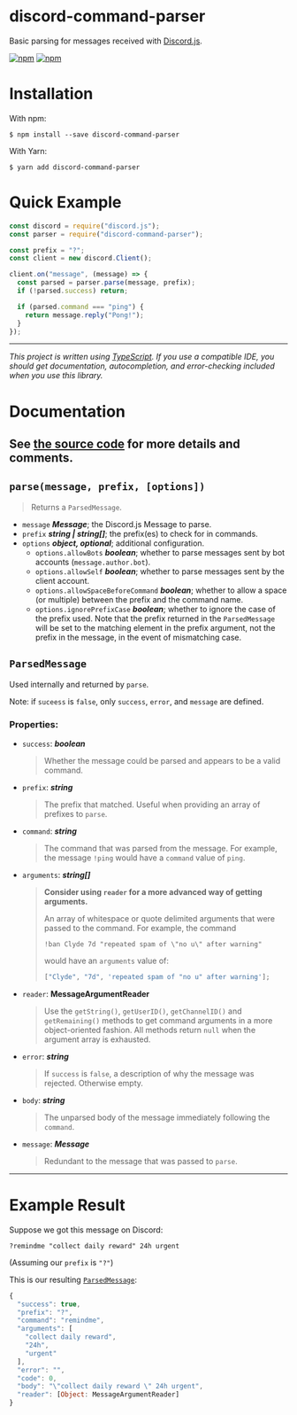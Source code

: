 # discord-command-parser

Basic parsing for messages received with [Discord.js](https://github.com/discordjs/discord.js).

[![npm](https://img.shields.io/npm/dt/discord-command-parser.svg?style=for-the-badge)](https://npmjs.com/package/discord-command-parser)
[![npm](https://img.shields.io/npm/v/discord-command-parser.svg?style=for-the-badge)](https://npmjs.com/package/discord-command-parser)

# Installation

With npm:

```shell
$ npm install --save discord-command-parser
```

With Yarn:

```shell
$ yarn add discord-command-parser
```

# Quick Example

```js
const discord = require("discord.js");
const parser = require("discord-command-parser");

const prefix = "?";
const client = new discord.Client();

client.on("message", (message) => {
  const parsed = parser.parse(message, prefix);
  if (!parsed.success) return;

  if (parsed.command === "ping") {
    return message.reply("Pong!");
  }
});
```

---

_This project is written using [TypeScript](http://typescriptlang.org/). If you use a compatible
IDE, you should get documentation, autocompletion, and error-checking included when you use this
library._

# Documentation

## **See [the source code](src/index.ts) for more details and comments.**

## `parse(message, prefix, [options])`

> Returns a `ParsedMessage`.

- `message` **_Message_**; the Discord.js Message to parse.
- `prefix` **_string | string[]_**; the prefix(es) to check for in commands.
- `options` **_object, optional_**; additional configuration.
  - `options.allowBots` **_boolean_**; whether to parse messages sent by bot accounts (`message.author.bot`).
  - `options.allowSelf` **_boolean_**; whether to parse messages sent by the client account.
  - `options.allowSpaceBeforeCommand` **_boolean_**; whether to allow a space (or multiple) between the prefix and the command name.
  - `options.ignorePrefixCase` **_boolean_**; whether to ignore the case of the prefix used. Note that the prefix returned in the `ParsedMessage` will be set to the matching element in the prefix argument, not the prefix in the message, in the event of mismatching case.

## `ParsedMessage`

Used internally and returned by `parse`.

Note: if `suceess` is `false`, only `success`, `error`, and `message` are defined.

### Properties:

- `success`: **_boolean_**
  > Whether the message could be parsed and appears to be a valid command.
- `prefix`: **_string_**
  > The prefix that matched. Useful when providing an array of prefixes to `parse`.
- `command`: **_string_**
  > The command that was parsed from the message. For example, the message `!ping` would have a `command` value of `ping`.
- `arguments`: **_string[]_**
  > **Consider using `reader` for a more advanced way of getting arguments.**
  >
  > An array of whitespace or quote delimited arguments that were passed to the command. For example, the command
  >
  > ```
  > !ban Clyde 7d "repeated spam of \"no u\" after warning"
  > ```
  >
  > would have an `arguments` value of:
  >
  > ```js
  > ["Clyde", "7d", 'repeated spam of "no u" after warning'];
  > ```
- `reader`: **MessageArgumentReader**
  > Use the `getString()`, `getUserID()`, `getChannelID()` and `getRemaining()`
  > methods to get command arguments in a more object-oriented fashion. All
  > methods return `null` when the argument array is exhausted.
- `error`: **_string_**
  > If `success` is `false`, a description of why the message was rejected. Otherwise empty.
- `body`: **_string_**
  > The unparsed body of the message immediately following the `command`.
- `message`: **_Message_**
  > Redundant to the message that was passed to `parse`.

---

# Example Result

Suppose we got this message on Discord:

```
?remindme "collect daily reward" 24h urgent
```

(Assuming our `prefix` is `"?"`)

This is our resulting <a href="#ParsedMessage">`ParsedMessage`</a>:

```js
{
  "success": true,
  "prefix": "?",
  "command": "remindme",
  "arguments": [
    "collect daily reward",
    "24h",
    "urgent"
  ],
  "error": "",
  "code": 0,
  "body": "\"collect daily reward \" 24h urgent",
  "reader": [Object: MessageArgumentReader]
}
```

